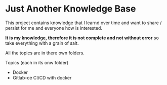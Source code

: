 # Just Another Knowledge Base

This project contains knowledge that I learnd over time and want to share / persist for me and everyone how is interested.

**It is my knowledge, therefore it is not complete and not without error** so take everything with a grain of salt.

All the topics are in there own folders.

Topics (each in its onw folder)
- Docker
- Gitlab-ce CI/CD with docker
